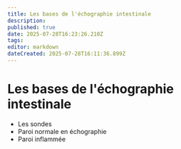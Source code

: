 ```yaml
---
title: Les bases de l'échographie intestinale
description: 
published: true
date: 2025-07-28T16:23:26.210Z
tags: 
editor: markdown
dateCreated: 2025-07-28T16:11:36.899Z
---
```


# Les bases de l'échographie intestinale

- Les sondes
- Paroi normale en échographie
- Paroi inflammée
